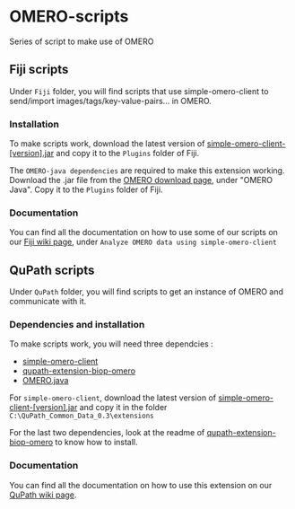 # OMERO-scripts
Series of script to make use of OMERO

## Fiji scripts
Under `Fiji` folder, you will find scripts that use simple-omero-client to send/import images/tags/key-value-pairs... in OMERO.

### Installation
To make scripts work, download the latest version of [simple-omero-client-[version].jar](https://github.com/GReD-Clermont/simple-omero-client/releases) and copy it to the `Plugins` folder of Fiji. 

The `OMERO-java dependencies` are required to make this extension working. Download the .jar file from the [OMERO download page](https://www.openmicroscopy.org/omero/downloads/), under "OMERO Java". Copy it to the `Plugins` folder of Fiji. 

### Documentation
You can find all the documentation on how to use some of our scripts on our [Fiji wiki page](https://wiki-biop.epfl.ch/en/Image_Storage/OMERO/OmeroFiji), under `Analyze OMERO data using simple-omero-client`


## QuPath scripts
Under `QuPath` folder, you will find scripts to get an instance of OMERO and communicate with it.

### Dependencies and installation
To make scripts work, you will need three dependcies : 
- [simple-omero-client](https://github.com/GReD-Clermont/simple-omero-client)
- [qupath-extension-biop-omero](https://github.com/BIOP/qupath-extension-biop-omero)
- [OMERO.java](https://www.openmicroscopy.org/omero/downloads/)

For `simple-omero-client`, download the latest version of [simple-omero-client-[version].jar](https://github.com/GReD-Clermont/simple-omero-client/releases) and copy it in the folder `C:\QuPath_Common_Data_0.3\extensions`

For the last two dependencies, look at the readme of [qupath-extension-biop-omero](https://github.com/BIOP/qupath-extension-biop-omero) to know how to install.

### Documentation
You can find all the documentation on how to use this extension on our [QuPath wiki page](https://wiki-biop.epfl.ch/en/Image_Storage/OMERO/OmeroQuPath).
